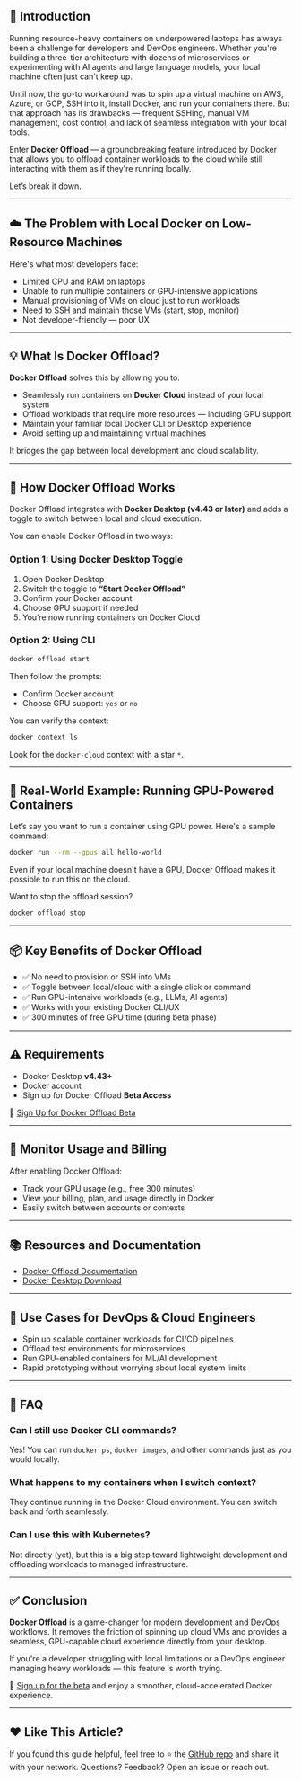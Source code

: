 ## 🚀 Introduction

Running resource-heavy containers on underpowered laptops has always been a challenge for developers and DevOps engineers. Whether you're building a three-tier architecture with dozens of microservices or experimenting with AI agents and large language models, your local machine often just can't keep up.

Until now, the go-to workaround was to spin up a virtual machine on AWS, Azure, or GCP, SSH into it, install Docker, and run your containers there. But that approach has its drawbacks — frequent SSHing, manual VM management, cost control, and lack of seamless integration with your local tools.

Enter **Docker Offload** — a groundbreaking feature introduced by Docker that allows you to offload container workloads to the cloud while still interacting with them as if they're running locally.

Let’s break it down.

---

## ☁️ The Problem with Local Docker on Low-Resource Machines

Here's what most developers face:

- Limited CPU and RAM on laptops
- Unable to run multiple containers or GPU-intensive applications
- Manual provisioning of VMs on cloud just to run workloads
- Need to SSH and maintain those VMs (start, stop, monitor)
- Not developer-friendly — poor UX

---

## 💡 What Is Docker Offload?

**Docker Offload** solves this by allowing you to:

- Seamlessly run containers on **Docker Cloud** instead of your local system
- Offload workloads that require more resources — including GPU support
- Maintain your familiar local Docker CLI or Desktop experience
- Avoid setting up and maintaining virtual machines

It bridges the gap between local development and cloud scalability.

---

## 🔧 How Docker Offload Works

Docker Offload integrates with **Docker Desktop (v4.43 or later)** and adds a toggle to switch between local and cloud execution.

You can enable Docker Offload in two ways:

### Option 1: Using Docker Desktop Toggle

1. Open Docker Desktop
2. Switch the toggle to **“Start Docker Offload”**
3. Confirm your Docker account
4. Choose GPU support if needed
5. You’re now running containers on Docker Cloud

### Option 2: Using CLI

```bash
docker offload start
````

Then follow the prompts:

* Confirm Docker account
* Choose GPU support: `yes` or `no`

You can verify the context:

```bash
docker context ls
```

Look for the `docker-cloud` context with a star `*`.

---

## 🧠 Real-World Example: Running GPU-Powered Containers

Let’s say you want to run a container using GPU power. Here's a sample command:

```bash
docker run --rm --gpus all hello-world
```

Even if your local machine doesn't have a GPU, Docker Offload makes it possible to run this on the cloud.

Want to stop the offload session?

```bash
docker offload stop
```

---

## 📦 Key Benefits of Docker Offload

* ✅ No need to provision or SSH into VMs
* ✅ Toggle between local/cloud with a single click or command
* ✅ Run GPU-intensive workloads (e.g., LLMs, AI agents)
* ✅ Works with your existing Docker CLI/UX
* ✅ 300 minutes of free GPU time (during beta phase)

---

## ⚠️ Requirements

* Docker Desktop **v4.43+**
* Docker account
* Sign up for Docker Offload **Beta Access**

🔗 [Sign Up for Docker Offload Beta](https://www.docker.com)

---

## 🧾 Monitor Usage and Billing

After enabling Docker Offload:

* Track your GPU usage (e.g., free 300 minutes)
* View your billing, plan, and usage directly in Docker
* Easily switch between accounts or contexts

---

## 📚 Resources and Documentation

* [Docker Offload Documentation](https://docs.docker.com/)
* [Docker Desktop Download](https://www.docker.com/products/docker-desktop/)

---

## 🧩 Use Cases for DevOps & Cloud Engineers

* Spin up scalable container workloads for CI/CD pipelines
* Offload test environments for microservices
* Run GPU-enabled containers for ML/AI development
* Rapid prototyping without worrying about local system limits

---

## 🙋 FAQ

### Can I still use Docker CLI commands?

Yes! You can run `docker ps`, `docker images`, and other commands just as you would locally.

### What happens to my containers when I switch context?

They continue running in the Docker Cloud environment. You can switch back and forth seamlessly.

### Can I use this with Kubernetes?

Not directly (yet), but this is a big step toward lightweight development and offloading workloads to managed infrastructure.

---

## ✅ Conclusion

**Docker Offload** is a game-changer for modern development and DevOps workflows. It removes the friction of spinning up cloud VMs and provides a seamless, GPU-capable cloud experience directly from your desktop.

If you're a developer struggling with local limitations or a DevOps engineer managing heavy workloads — this feature is worth trying.

🔗 [Sign up for the beta](https://www.docker.com) and enjoy a smoother, cloud-accelerated Docker experience.

---

## ❤️ Like This Article?

If you found this guide helpful, feel free to ⭐️ the [GitHub repo](https://github.com/BharathKumarReddy2103/Docker) and share it with your network. Questions? Feedback? Open an issue or reach out.
